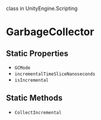 class in UnityEngine.Scripting
# GarbageCollector

## Static Properties
- `GCMode`
- `incrementalTimeSliceNanoseconds`
- `isIncremental`
## Static Methods
- `CollectIncremental`
